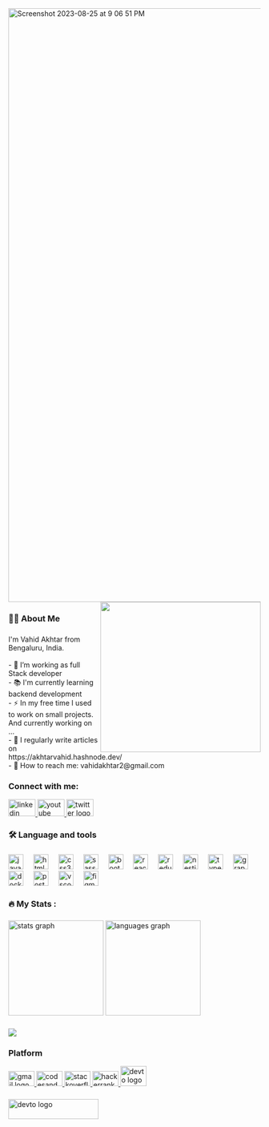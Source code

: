
<a href="https://www.github.com/akhtarvahid" target='_self'>
  <img width="1186" alt="Screenshot 2023-08-25 at 9 06 51 PM" src="https://github.com/akhtarvahid/akhtarvahid/assets/16021125/5d53ce68-229e-4cc0-92ff-f4ba1ae0b62c">
</a>
<img align="right" src="https://media.giphy.com/media/jdPMeyv9rn0hZHh8n9/giphy.gif" height="300" width="320" />

###

<h3 align="left">👩‍💻  About Me</h3>

###

<p align="left">I'm Vahid Akhtar from Bengaluru, India.<br><br>- 🔭 I’m working as full Stack developer<br>- 📚 I'm currently learning backend development<br>- ⚡ In my free time I used to work on small projects. And currently working on ...<br>- 📝 I regularly write articles on https://akhtarvahid.hashnode.dev/<br>- 📩 How to reach me: vahidakhtar2@gmail.com</p>

###

###
  <h3 align="left">Connect with me:</h3>
  <div align="left">
   <a href="https://www.linkedin.com/akhtarvahid" target="_blank">
    <img src="https://raw.githubusercontent.com/maurodesouza/profile-readme-generator/master/src/assets/icons/social/linkedin/default.svg" width="54" height="34" alt="linkedin logo"  />
  </a>
   <a href="https://www.linkedin.com/akhtarvahid" target="_blank">
    <img src="https://raw.githubusercontent.com/maurodesouza/profile-readme-generator/master/src/assets/icons/social/youtube/default.svg" width="54" height="34" alt="youtube logo"  />
   </a>
   <a href="https://twitter.com/akhtrvahid" target="_blank">
    <img src="https://raw.githubusercontent.com/maurodesouza/profile-readme-generator/master/src/assets/icons/social/twitter/default.svg" width="54" height="34" alt="twitter logo"  />
   </a>
</div>

###

<h3 align="left">🛠 Language and tools</h3>

###

<div align="left">
  <img src="https://cdn.jsdelivr.net/gh/devicons/devicon/icons/javascript/javascript-original.svg" height="30" alt="javascript logo"  />
  <img width="12" />
  <img src="https://cdn.jsdelivr.net/gh/devicons/devicon/icons/html5/html5-original.svg" height="30" alt="html5 logo"  />
  <img width="12" />
  <img src="https://cdn.jsdelivr.net/gh/devicons/devicon/icons/css3/css3-original.svg" height="30" alt="css3 logo"  />
  <img width="12" />
  <img src="https://cdn.jsdelivr.net/gh/devicons/devicon/icons/sass/sass-original.svg" height="30" alt="sass logo"  />
  <img width="12" />
  <img src="https://cdn.jsdelivr.net/gh/devicons/devicon/icons/bootstrap/bootstrap-original.svg" height="30" alt="bootstrap logo"  />
  <img width="12" />
  <img src="https://cdn.jsdelivr.net/gh/devicons/devicon/icons/react/react-original.svg" height="30" alt="react logo"  />
  <img width="12" />
  <img src="https://cdn.jsdelivr.net/gh/devicons/devicon/icons/redux/redux-original.svg" height="30" alt="redux logo"  />
  <img width="12" />
  <img src="https://cdn.jsdelivr.net/gh/devicons/devicon/icons/nestjs/nestjs-plain.svg" height="30" alt="nestjs logo"  />
  <img width="12" />
  <img src="https://cdn.jsdelivr.net/gh/devicons/devicon/icons/typescript/typescript-original.svg" height="30" alt="typescript logo"  />
  <img width="12" />
  <img src="https://cdn.jsdelivr.net/gh/devicons/devicon/icons/graphql/graphql-plain.svg" height="30" alt="graphql logo"  />
  <img width="12" />
  <img src="https://cdn.jsdelivr.net/gh/devicons/devicon/icons/docker/docker-plain-wordmark.svg" height="30" alt="docker logo"  />
  <img width="12" />
  <img src="https://cdn.jsdelivr.net/gh/devicons/devicon/icons/postgresql/postgresql-original.svg" height="30" alt="postgresql logo"  />
  <img width="12" />
  <img src="https://cdn.jsdelivr.net/gh/devicons/devicon/icons/vscode/vscode-original.svg" height="30" alt="vscode logo"  />
  <img width="12" />
  <img src="https://cdn.jsdelivr.net/gh/devicons/devicon/icons/figma/figma-original.svg" height="30" alt="figma logo"  />
</div>

###

<h3 align="left">🔥  My Stats :</h3>

###

<div align="left">
  <img src="https://github-readme-stats.vercel.app/api?username=akhtarvahid&hide_title=false&hide_rank=false&show_icons=true&include_all_commits=true&count_private=true&disable_animations=false&theme=dracula&locale=en&hide_border=false&order=1" height="190" alt="stats graph"  />
  <img src="https://github-readme-stats.vercel.app/api/top-langs?username=akhtarvahid&locale=en&hide_title=false&layout=compact&card_width=320&langs_count=5&theme=dracula&hide_border=false&order=2" height="190" alt="languages graph"  />
</div>


###

<div align="left">
  <img src="https://visitor-badge.laobi.icu/badge?page_id=akhtarvahid.akhtarvahid&"  />
</div>

###

###

<h3 align="left">Platform</h3>
<div align="left">
  <a href="vahidakhtar2@gmail.com" target="_blank">
    <img src="https://raw.githubusercontent.com/maurodesouza/profile-readme-generator/master/src/assets/icons/social/gmail/default.svg" width="52" height="30" alt="gmail logo"  />
  </a>
  <a href="https://codesandbox.io/akhtarvahid" target="_blank">
    <img src="https://raw.githubusercontent.com/maurodesouza/profile-readme-generator/master/src/assets/icons/social/codesandbox/default.svg" width="52" height="30" alt="codesandbox logo"  />
  </a>
  <a href="https://stackoverflow.com/users/6544460/akhtarvahid" target="_blank">
    <img src="https://raw.githubusercontent.com/maurodesouza/profile-readme-generator/master/src/assets/icons/social/stackoverflow/default.svg" width="52" height="30" alt="stackoverflow logo"  />
  </a>
  <a href="https://www.hackerrank.com/akhtarvahid?hr_r=1" target="_blank">
    <img src="https://raw.githubusercontent.com/maurodesouza/profile-readme-generator/master/src/assets/icons/social/hackerrank/default.svg" width="52" height="30" alt="hackerrank logo"  />
  </a>
  <a href="https://medium.com/@akhtarvahid" target="_blank">
    <img src="https://img.icons8.com/?size=512&id=m8ClhVaNuUH7&format=png" width="52" height="40" alt="devto logo" />
  </a>
</div>

###

 <img src="https://media.giphy.com/media/qEqiI3Oq7vBkoE236M/giphy.gif" width="180" height="40" alt="devto logo" />
